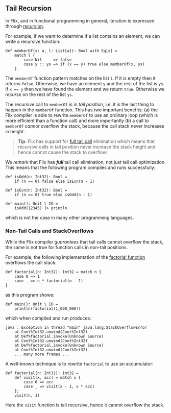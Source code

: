 ## Tail Recursion

In Flix, and in functional programming in general, iteration is expressed
through [recursion](https://en.wikipedia.org/wiki/Recursion_(computer_science)).

For example, if we want to determine if a list contains an element, we can write
a recursive function:

```flix
def memberOf(x: a, l: List[a]): Bool with Eq[a] = 
    match l {
        case Nil     => false
        case y :: ys => if (x == y) true else memberOf(x, ys)
    }
```

The `memberOf` function pattern matches on the list `l`. If it is empty then it
returns `false`. Otherwise, we have an element `y` and the rest of the list is
`ys`. If `x == y` then we have found the element and we return `true`. Otherwise
we _recurse_ on the rest of the list `ys`. 

The recursive call to `memberOf` is in _tail position_, i.e. it is the last
thing to happen in the `memberOf` function. This has two important benefits: (a)
the Flix compiler is able to rewrite `memberOf` to use an ordinary loop (which
is more efficient than a function call) and more importantly (b) a call to
`memberOf` _cannot_ overflow the stack, because the call stack never increases
in height.

> **Tip**: Flix has support for [full tail
call](https://en.wikipedia.org/wiki/Tail_call) elimination which means that
recursive calls in tail position never increase the stack height and hence
cannot cause the stack to overflow!

We _remark_ that Flix has ___full___ tail call elimination, not just tail call
optimization. This means that the following program compiles and runs
successfully: 

```flix
def isOdd(n: Int32): Bool =
    if (n == 0) false else isEvn(n - 1)

def isEvn(n: Int32): Bool =
    if (n == 0) true else isOdd(n - 1)

def main(): Unit \ IO =
    isOdd(12345) |> println
```

which is not the case in many other programming languages.


### Non-Tail Calls and StackOverflows

While the Flix compiler _guarantees_ that tail calls cannot overflow the stack,
the same is not true for function calls in non-tail positions.

For example, the following implementation of the [factorial
function](https://en.wikipedia.org/wiki/Factorial) overflows the call stack: 

```flix
def factorial(n: Int32): Int32 = match n {
    case 0 => 1
    case _ => n * factorial(n - 1)
}
```

as this program shows:

```flix
def main(): Unit \ IO = 
    println(factorial(1_000_000))
```

which when compiled and run produces:

```
java : Exception in thread "main" java.lang.StackOverflowError
	at Cont%Int32.unwind(Cont%Int32)
	at Def%factorial.invoke(Unknown Source)
	at Cont%Int32.unwind(Cont%Int32)
	at Def%factorial.invoke(Unknown Source)
	at Cont%Int32.unwind(Cont%Int32)
    ... many more frames ...
```

A well-known technique is to rewrite `factorial` to use an accumulator:

```flix
def factorial(n: Int32): Int32 = 
    def visit(x, acc) = match x {
        case 0 => acc
        case _ => visit(x - 1, x * acc)
    };
    visit(n, 1)
```

Here the `visit` function is tail recursive, hence it cannot overflow the stack.
